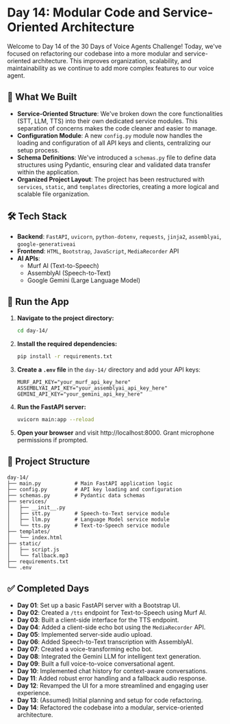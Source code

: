 # Day 14: Modular Code and Service-Oriented Architecture

Welcome to Day 14 of the 30 Days of Voice Agents Challenge\! Today, we've focused on refactoring our codebase into a more modular and service-oriented architecture. This improves organization, scalability, and maintainability as we continue to add more complex features to our voice agent.

## 🧠 What We Built

  - **Service-Oriented Structure**: We've broken down the core functionalities (STT, LLM, TTS) into their own dedicated service modules. This separation of concerns makes the code cleaner and easier to manage.
  - **Configuration Module**: A new `config.py` module now handles the loading and configuration of all API keys and clients, centralizing our setup process.
  - **Schema Definitions**: We've introduced a `schemas.py` file to define data structures using Pydantic, ensuring clear and validated data transfer within the application.
  - **Organized Project Layout**: The project has been restructured with `services`, `static`, and `templates` directories, creating a more logical and scalable file organization.

## 🛠 Tech Stack

  - **Backend**: `FastAPI`, `uvicorn`, `python-dotenv`, `requests`, `jinja2`, `assemblyai`, `google-generativeai`
  - **Frontend**: `HTML`, `Bootstrap`, `JavaScript`, `MediaRecorder` API
  - **AI APIs**:
      - Murf AI (Text-to-Speech)
      - AssemblyAI (Speech-to-Text)
      - Google Gemini (Large Language Model)

## 🚀 Run the App

1.  **Navigate to the project directory:**
    ```bash
    cd day-14/
    ```
2.  **Install the required dependencies:**
    ```bash
    pip install -r requirements.txt
    ```
3.  **Create a `.env` file** in the `day-14/` directory and add your API keys:
    ```
    MURF_API_KEY="your_murf_api_key_here"
    ASSEMBLYAI_API_KEY="your_assemblyai_api_key_here"
    GEMINI_API_KEY="your_gemini_api_key_here"
    ```
4.  **Run the FastAPI server:**
    ```bash
    uvicorn main:app --reload
    ```
5.  **Open your browser** and visit http://localhost:8000. Grant microphone permissions if prompted.

## 📂 Project Structure

```
day-14/
├── main.py           # Main FastAPI application logic
├── config.py         # API key loading and configuration
├── schemas.py        # Pydantic data schemas
├── services/
│   ├── __init__.py
│   ├── stt.py        # Speech-to-Text service module
│   ├── llm.py        # Language Model service module
│   └── tts.py        # Text-to-Speech service module
├── templates/
│   └── index.html
├── static/
│   ├── script.js
│   └── fallback.mp3
├── requirements.txt
└── .env
```

## ✅ Completed Days

  - **Day 01**: Set up a basic FastAPI server with a Bootstrap UI.
  - **Day 02**: Created a `/tts` endpoint for Text-to-Speech using Murf AI.
  - **Day 03**: Built a client-side interface for the TTS endpoint.
  - **Day 04**: Added a client-side echo bot using the `MediaRecorder` API.
  - **Day 05**: Implemented server-side audio upload.
  - **Day 06**: Added Speech-to-Text transcription with AssemblyAI.
  - **Day 07**: Created a voice-transforming echo bot.
  - **Day 08**: Integrated the Gemini LLM for intelligent text generation.
  - **Day 09**: Built a full voice-to-voice conversational agent.
  - **Day 10**: Implemented chat history for context-aware conversations.
  - **Day 11**: Added robust error handling and a fallback audio response.
  - **Day 12**: Revamped the UI for a more streamlined and engaging user experience.
  - **Day 13**: (Assumed) Initial planning and setup for code refactoring.
  - **Day 14**: Refactored the codebase into a modular, service-oriented architecture.
